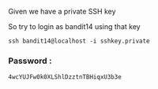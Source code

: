 Given we have a private SSH key 

So try to login as bandit14 using that key
```
ssh bandit14@localhost -i sshkey.private
```
### Password :
```
4wcYUJFw0k0XLShlDzztnTBHiqxU3b3e
```
